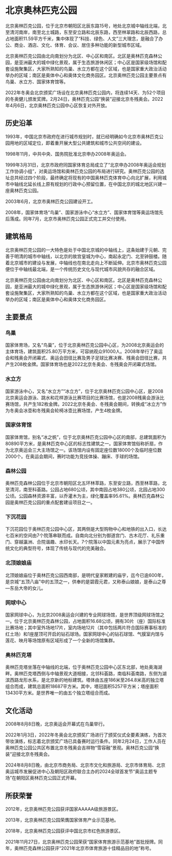 # 北京奥林匹克公园

北京奥林匹克公园，位于北京市朝阳区北辰东路15号，地处北京城中轴线北端，北至清河南岸，南至北土城路，东至安立路和北辰东路，西至林翠路和北辰西路，总占地面积11.59平方千米，集中体现了“科技、绿色、人文”三大理念，是融合了办公、商业、酒店、文化、体育、会议、居住多种功能的新型城市区域。

北京奥林匹克公园由北向南划分为北区、中心区和南区。北区是奥林匹克森林公园，是亚洲最大的城中绿化景观，属于生态旅游休闲区；中心区是国家级场馆和配套设施聚集区，大家所熟知的鸟巢、水立方都在这个区域，也是国家重大政治活动举办的区域；南区是奥体中心和奥体文化商务园区。北京奥林匹克公园主要景点有鸟巢、水立方、国家体育馆等。

2022年冬奥会北京颁奖广场设在北京奥林匹克公园内，将连续14天、为52个项目的冬奥健儿颁发奖牌。2月24日，奥林匹克公园“换装”迎接北京冬残奥会。2022年4月6日，北京奥林匹克公园中心区恢复对外开放。

## 历史沿革

1993年，中国北京市政府在进行城市规划时，就已经明确如今北京市奥林匹克公园用地的区域定位，即着重开展大型公共建筑和城市公共空间的建设。

1998年11月，中共中央、国务院批准北京申办2008年奥运会。

1999年3月31日，北京市政府同国家体育总局成立了“北京申办2008年奥运会规划工作协调小组”，对奥运场馆和奥林匹克公园的布局进行研究。奥林匹克公园的选址总共经过四个阶段，最终确定将现有的中国奥林匹克体育中心向北扩展，利用城市中轴线北延长线上原有规划的行政中心预留位置，在中国北京的城北地区兴建一座奥林匹克公园。

2003年6月，北京市奥林匹克公园建设开工。

2008年，国家体育场“鸟巢”、国家游泳中心“水立方”、国家体育馆等奥运场馆先后落成。同年7月，北京市奥林匹克公园正式完工并交付使用。

## 建筑格局

北京奥林匹克公园的一大特色是处于中国北京城的中轴线上，这条始建于元朝、完善于明清的城市中轴线，以北京的故宫皇城为中心，南起永定门、北至钟鼓楼。随着北京城市的建设与发展，中轴线也在南北走向上不断延伸。北京市奥林匹克公园便位于中轴线最北端，是一个传统历史文化与现代城市风貌共存的融合区域。

北京奥林匹克公园由北向南划分为北区、中心区和南区。北区是奥林匹克森林公园，是亚洲最大的城中绿化景观，属于生态旅游休闲区；中心区是国家级场馆和配套设施聚集区，大家所熟知的鸟巢、水立方都在这个区域，也是国家重大政治活动举办的区域；南区是奥体中心和奥体文化商务园区。

## 主要景点

### 鸟巢

国家体育场，又名“鸟巢”，位于北京奥林匹克公园中心区，为2008北京奥运会的主体育场，建筑面积25.80万平方米，可容纳观众91000人。2008年举行了奥运会和残奥会开闭幕式、奥运会田径比赛及男子足球比赛决赛、残奥会田径比赛，共产生208枚金牌。国家体育场也是2022北京冬奥会、冬残奥会开闭幕式场馆。

### 水立方

国家游泳中心，又名“水立方”“冰立方”，位于北京奥林匹克公园中心区，是2008北京奥运会游泳、跳水和花样游泳比赛项目的比赛场馆，也是2008残奥会游泳比赛场馆，共产生182枚金牌。2022北京冬奥会、冬残奥会期间，转换成“冰立方”作为冬奥会冰壶和冬残奥会轮椅冰壶比赛场馆，产生4枚金牌。

### 国家体育馆

国家体育馆，别名“冰之帆”，位于北京奥林匹克公园中心区的南部，总建筑面积为80890平方米，是奥林匹克中心区的标志性建筑之一。国家体育馆俗称折扇，作为北京奥运会三大主场馆之一。该场馆内设有固定座位数18000个及临时座位数2000个。在奥运会期间，赛时功能为竞技体操、蹦床、手球的场馆。

### 森林公园

奥林匹克森林公园位于北京市朝阳区北五环林萃路，东至安立路，西至林萃路，北至清河，南至科荟路。公园占地680公顷，其中南园占地380公顷，北园占地300公顷。公园森林资源丰富，以乔灌木为主，绿化覆盖率95.61%。奥林匹克森林公园是奥林匹克公园的重点配套建设项目之一。

### 下沉花园

下沉花园位于奥林匹克公园中心区，其两侧是大型购物中心和地铁的出入口，长达七百米的空间由7个院落串联而成。自南向北分别为御道宫门、古木花厅、礼乐重门、穿越瀛洲、合院谐趣、水印长天。7个院落以中国元素为亮点，展示了中国传统文化的典型符号，体现了传统与现代的完美融合。

### 北顶娘娘庙

北顶娘娘庙位于奥林匹克公园西南部，是明代皇家敕建的庙宇，迄今已逾600年，是京城“五顶八庙”中的五顶之一，供奉的是碧霞元君，又称泰山娘娘，是泰山之尊—东岳大帝的女儿。

### 网球中心

国家网球中心，为北京2008奥运会兴建的专业网球场馆，是世界顶级网球场馆之一。位于北京奥林匹克森林公园，占地面积16.68公顷，拥有30片（座）国际标准比赛场地；其中室外场地17片，室内场地12片（其中包括两片符合国际赛事标准的红土场）和1座屋顶可开启的钻石球场。国家网球中心的钻石球馆、气膜室内馆与莲花、映月等场馆原有区域形成了一个全新的场馆集群。

### 奥林匹克塔

奥林匹克塔坐落在中轴线的北端，位于奥林匹克公园中心区东北部，地处奥海湖畔。奥林匹克塔西侧与中轴景观大道相接，北邻科荟路，南临科荟南路，东侧为湖滨西路龙形水系，是北京新的地标建筑。塔体由五座186米至264.8米高的独立塔组合而成，建筑总面积18687平方米。其中，塔冠面积5257平方米；塔座面积13430平方米。是世界唯一的由五个独立塔组合而成。

## 文化活动

2008年8月8日晚，北京奥运会开幕式在鸟巢举行。

2022年1月3日，2022年冬奥会北京颁奖广场进行了颁奖仪式全要素演练，为首次带妆演练，标志着北京颁奖广场已具备赛时运行条件。同年2月24日，工作人员在奥林匹克公园公共区布置北京冬残奥会吉祥物“雪容融”景观。奥林匹克公园“换装”迎接北京冬残奥会。

2024年8月8日晚，由北京市商务局、北京市文化和旅游局、北京市体育局、北京奥运城市发展促进中心及朝阳区政府联合主办的2024全球首发节“奥运主题专场”在朝阳区奥林匹克公园正式开幕。

## 所获荣誉

2012年，北京奥林匹克公园获评国家AAAAA级旅游景区。

2013年，北京奥林匹克公园荣膺国家体育产业示范基地。

2018年，北京奥林匹克公园获评中国北京市红色旅游景区。

2021年11月27日，北京奥林匹克公园荣获“国家体育旅游示范基地”首批授牌。同年，奥林匹克森林公园获评“2021年北京市体育旅游十佳精品目的地”称号。